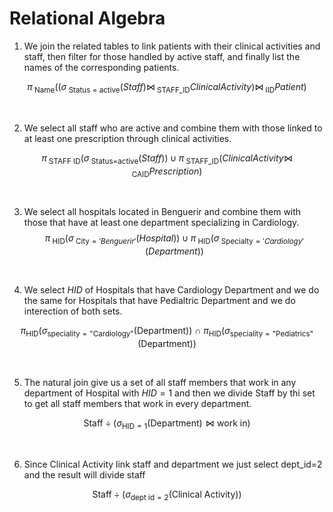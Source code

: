 # Relational Algebra

1. We join the related tables to link patients with their clinical activities and staff, then filter for those handled by active staff, and finally list the names of the corresponding patients.


$$
\pi_{\text{ Name}}
\Big(
    (\sigma_{\text{ Status = active}}(Staff)
    \bowtie_{\text{ STAFF\_ID}} Clinical Activity)
    \bowtie_{\text{ IID}} Patient
\Big)
$$


<br>

2. We select all staff who are active and combine them with those linked to at least one prescription through clinical activities.

$$
\pi_{\text{ STAFF ID}}\big(\sigma_{\text{ Status=active}}(Staff)\big)
\;\cup\;
\pi_{\text{ STAFF\_ID}}\big(
    Clinical Activity \bowtie_{\text{ CAID}} Prescription
\big)
$$


<br>

3. We select all hospitals located in Benguerir and combine them with those that have at least one department specializing in Cardiology.
$$
\pi_{\text{ HID}}\big(\sigma_{\text{ City}='Benguerir'}(Hospital)\big)
\;\cup\;
\pi_{\text{ HID}}\big(
    \sigma_{\text{ Specialty}='Cardiology'}(Department)
\big)
$$

<br>


4. We select $HID$ of Hospitals that have Cardiology Department and we do the same for Hospitals that have Pedialtric Department and we do interection of both sets.

$$
\pi_{\mathrm{HID}}
\Big(
  \sigma_{\mathrm{speciality} = \text{"Cardiology"}}(\mathrm{Department})
\Big)
\ \cap \
\pi_{\mathrm{HID}}
\Big(
  \sigma_{\mathrm{speciality} = \text{"Pediatrics"}}(\mathrm{Department})
\Big)
$$

<br>


5. The natural join give us a set of all staff members that work in any department of Hospital with $HID =1$ and then we divide Staff by thi set to get all staff members that work in every department.

$$
\mathrm{Staff} \div 
\Big(
  \sigma_{\mathrm{HID} = 1}(\mathrm{Department})
  \bowtie
  \text{work in}
\Big)
$$

<br>


6. Since Clinical Activity link staff and department we just select dept_id=2 and the result will divide staff 

$$
\mathrm{Staff} \div 
\Big(
  \sigma_{\text{dept id} = 2}(\text{Clinical Activity})
\Big)
$$

<br>
